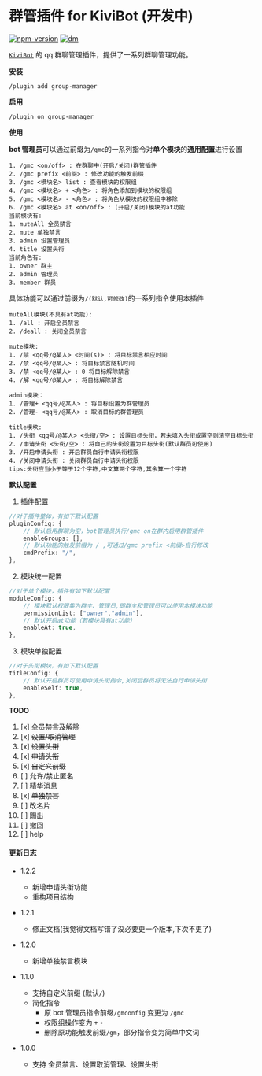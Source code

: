 # 群管插件 for KiviBot (开发中)

[![npm-version](https://img.shields.io/npm/v/kivibot-plugin-group-manager?color=527dec&label=kivibot-plugin-group-manager&style=flat-square)](https://npm.im/kivibot-plugin-group-manager)
[![dm](https://shields.io/npm/dm/kivibot-plugin-group-manager?style=flat-square)](https://npm.im/kivibot-plugin-group-manager)

[`KiviBot`](https://beta.kivibot.com) 的 qq 群聊管理插件，提供了一系列群聊管理功能。

**安装**

```shell
/plugin add group-manager
```

**启用**

```shell
/plugin on group-manager
```

**使用**

**bot 管理员**可以通过前缀为`/gmc`的一系列指令对**单个模块**的**通用配置**进行设置

```shell
1. /gmc <on/off> : 在群聊中(开启/关闭)群管插件
2. /gmc prefix <前缀> : 修改功能的触发前缀
3. /gmc <模块名> list : 查看模块的权限组
4. /gmc <模块名> + <角色> : 将角色添加到模块的权限组
5. /gmc <模块名> - <角色> : 将角色从模块的权限组中移除
6. /gmc <模块名> at <on/off> : (开启/关闭)模块的at功能
当前模块有:
1. muteAll 全员禁言
2. mute 单独禁言
3. admin 设置管理员
4. title 设置头衔
当前角色有:
1. owner 群主
2. admin 管理员
3. member 群员
```

具体功能可以通过前缀为`/(默认,可修改)`的一系列指令使用本插件

```shell
muteAll模块(不具有at功能):
1. /all : 开启全员禁言
2. /deall : 关闭全员禁言

mute模块:
1. /禁 <qq号/@某人> <时间(s)> : 将目标禁言相应时间
2. /禁 <qq号/@某人> : 将目标禁言随机时间
3. /禁 <qq号/@某人> : 0 将目标解除禁言
4. /解 <qq号/@某人> : 将目标解除禁言

admin模块：
1. /管理+ <qq号/@某人> : 将目标设置为群管理员
2. /管理- <qq号/@某人> : 取消目标的群管理员

title模块:
1. /头衔 <qq号/@某人> <头衔/空> : 设置目标头衔，若未填入头衔或置空则清空目标头衔
2. /申请头衔 <头衔/空> : 将自己的头衔设置为目标头衔(默认群员可使用)
3. /开启申请头衔 : 开启群员自行申请头衔权限
4. /关闭申请头衔 : 关闭群员自行申请头衔权限
tips:头衔应当小于等于12个字符,中文算两个字符,其余算一个字符
```

**默认配置**

1. 插件配置

```typescript
//对于插件整体，有如下默认配置
pluginConfig: {
    // 默认启用群聊为空，bot管理员执行/gmc on在群内启用群管插件
    enableGroups: [],
    // 默认功能的触发前缀为 / ,可通过/gmc prefix <前缀>自行修改
    cmdPrefix: "/",
},
```

2. 模块统一配置

```typescript
//对于单个模块，插件有如下默认配置
moduleConfig: {
    // 模块默认权限集为群主、管理员,即群主和管理员可以使用本模块功能
    permissionList: ["owner","admin"],
    // 默认开启at功能（若模块具有at功能）
    enableAt: true,
},
```

3. 模块单独配置

```typescript
//对于头衔模块，有如下默认配置
titleConfig: {
    // 默认开启群员可使用申请头衔指令,关闭后群员将无法自行申请头衔
    enableSelf: true,
},
```

**TODO**

1. [x] ~~全员禁言及解除~~
2. [x] ~~设置/取消管理~~
3. [x] ~~设置头衔~~
4. [x] ~~申请头衔~~
5. [x] ~~自定义前缀~~
6. [ ] 允许/禁止匿名
7. [ ] 精华消息
8. [x] ~~单独禁言~~
9. [ ] 改名片
10. [ ] 踢出
11. [ ] 撤回
12. [ ] help

#### 更新日志

-   1.2.2
    -   新增申请头衔功能
    -   重构项目结构
-   1.2.1
    -   修正文档(我觉得文档写错了没必要更一个版本,下次不更了)
-   1.2.0
    -   新增单独禁言模块
-   1.1.0

    -   支持自定义前缀 (默认`/`)
    -   简化指令
        -   原 bot 管理员指令前缀`/gmconfig` 变更为 `/gmc`
        -   权限组操作变为 `+` `-`
        -   删除原功能触发前缀`/gm`，部分指令变为简单中文词

-   1.0.0
    -   支持 全员禁言、设置取消管理、设置头衔


